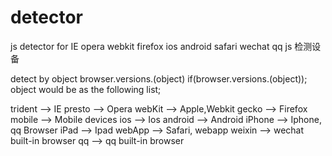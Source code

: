 # detector
js detector for IE opera webkit firefox ios android safari wechat qq
js 检测设备 

detect by object browser.versions.(object)
if(browser.versions.(object));
object would be as the following list;

trident  -->   IE
presto   -->   Opera
webKit   -->   Apple,Webkit
gecko    -->   Firefox
mobile   -->   Mobile devices
ios      -->   Ios
android  -->   Android
iPhone   -->   Iphone, qq Browser
iPad     -->   Ipad
webApp   -->   Safari, webapp
weixin   -->   wechat built-in browser
qq       -->   qq built-in browser
